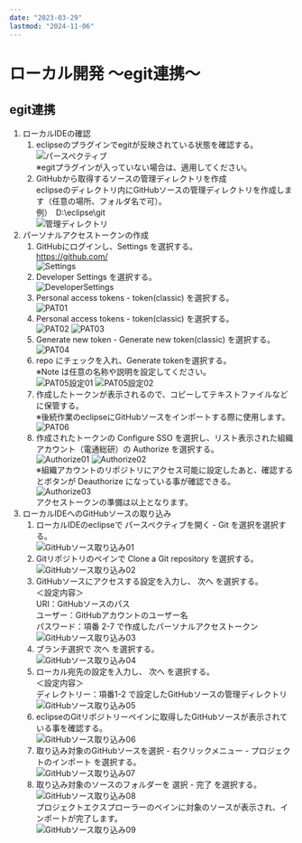 ```yaml
---
date: "2023-03-29"
lastmod: "2024-11-06"
---
```

# ローカル開発 ～egit連携～

## egit連携
1. ローカルIDEの確認  
    1. eclipseのプラグインでegitが反映されている状態を確認する。  
    ![パースペクティブ](./files/egit_014.png)  
    ※egitプラグインが入っていない場合は、適用してください。  
    2. GitHubから取得するソースの管理ディレクトリを作成  
    eclipseのディレクトリ内にGitHubソースの管理ディレクトリを作成します（任意の場所、フォルダ名で可）。  
    例）　D:\eclipse\git  
    ![管理ディレクトリ](./files/egit_001.png)  
1. パーソナルアクセストークンの作成  
    1.  GitHubにログインし、Settings を選択する。  
        https://github.com/  
    ![Settings](./files/egit_002.png)  
    1. Developer Settings を選択する。  
    ![DeveloperSettings](./files/egit_003.png)  
    1. Personal access tokens -  token(classic) を選択する。  
    ![PAT01](./files/egit_004.png)  
    1. Personal access tokens -  token(classic) を選択する。  
    ![PAT02](./files/egit_005.png)
    ![PAT03](./files/egit_006.png)  
    1. Generate new token -  Generate new token(classic) を選択する。  
    ![PAT04](./files/egit_007.png)  
    1. repo にチェックを入れ、Generate tokenを選択する。  
    ※Note は任意の名称や説明を設定してください。   
    ![PAT05設定01](./files/egit_008.png)
    ![PAT05設定02](./files/egit_009.png)  
    1. 作成したトークンが表示されるので、コピーしてテキストファイルなどに保管する。  
    ※後続作業のeclipseにGitHubソースをインポートする際に使用します。  
    ![PAT06](./files/egit_010.png)  
    1. 作成されたトークンの Configure SSO を選択し、リスト表示された組織アカウント（電通総研）の Authorize を選択する。  
    ![Authorize01](./files/egit_011.png)
    ![Authorize02](./files/egit_012.png)  
    ※組織アカウントのリポジトリにアクセス可能に設定したあと、確認するとボタンが Deauthorize になっている事が確認できる。  
    ![Authorize03](./files/egit_013.png)  
    アクセストークンの準備は以上となります。  
1. ローカルIDEへのGitHubソースの取り込み  
    1. ローカルIDEのeclipseで パースペクティブを開く - Git を選択を選択する。  
    ![GitHubソース取り込み01](./files/egit_014.png)  
    1. Gitリポジトリのペインで Clone a Git repository を選択する。  
    ![GitHubソース取り込み02](./files/egit_015.png)  
    1. GitHubソースにアクセスする設定を入力し、 次へ を選択する。  
    ＜設定内容＞  
    URI：GitHubソースのパス  
    ユーザー：GitHubアカウントのユーザー名  
    パスワード：項番 2-7 で作成したパーソナルアクセストークン  
    ![GitHubソース取り込み03](./files/egit_016.png)  
    1. ブランチ選択で 次へ を選択する。  
    ![GitHubソース取り込み04](./files/egit_017.png)  
    1. ローカル宛先の設定を入力し、 次へ を選択する。    
    ＜設定内容＞  
    ディレクトリー：項番1-2 で設定したGitHubソースの管理ディレクトリ  
    ![GitHubソース取り込み05](./files/egit_018.png)  
    1. eclipseのGitリポジトリーペインに取得したGitHubソースが表示されている事を確認する。  
    ![GitHubソース取り込み06](./files/egit_019.png)  
    1. 取り込み対象のGitHubソースを選択 - 右クリックメニュー - プロジェクトのインポート を選択する。  
    ![GitHubソース取り込み07](./files/egit_020.png)  
    1. 取り込み対象のソースのフォルダーを 選択 - 完了 を選択する。  
    ![GitHubソース取り込み08](./files/egit_021.png)  
    プロジェクトエクスプローラーのペインに対象のソースが表示され、インポートが完了します。  
    ![GitHubソース取り込み09](./files/egit_022.png)  

